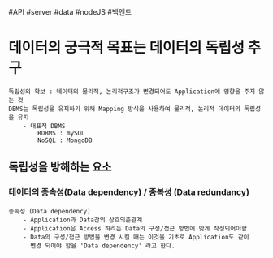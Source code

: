 #API #server #data #nodeJS #백엔드 

# 데이터의 궁극적 목표는 데이터의 독립성 추구
	독립성의 확보 : 데이터의 물리적, 논리적구조가 변경되어도 Application에 영향을 주지 않는 것
	DBMS는 독립성을 유지하기 위해 Mapping 방식을 사용하여 물리적, 논리적 데이터의 독립성을 유지
		- 대표적 DBMS
			RDBMS : mySQL
			NoSQL : MongoDB
## 독립성을 방해하는 요소
### 데이터의 종속성(Data dependency) / 중복성 (Data redundancy)
	종속성 (Data dependency)
		- Application과 Data간의 상호의존관계
		- Application은 Access 하려는 Data의 구성/접근 방법에 맞게 작성되어야함
		- Data의 구성/접근 방법을 변경 시킬 때는 이것을 기초로 Application도 같이
		  변경 되어야 함을 'Data dependency' 라고 한다. 
	